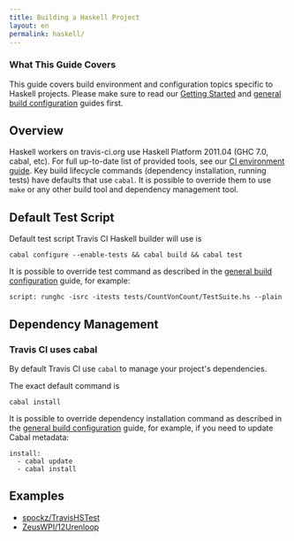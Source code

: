 ```yaml
---
title: Building a Haskell Project
layout: en
permalink: haskell/
---
```


### What This Guide Covers

This guide covers build environment and configuration topics specific to Haskell projects. Please make sure to read our [Getting Started](/docs/user/getting-started/) and [general build configuration](/docs/user/build-configuration/) guides first.

## Overview

Haskell workers on travis-ci.org use Haskell Platform 2011.04 (GHC 7.0, cabal, etc). For full up-to-date list of provided tools, see
our [CI environment guide](/docs/user/ci-environment/). Key build lifecycle commands (dependency installation, running tests) have
defaults that use `cabal`. It is possible to override them to use `make` or any other build tool and dependency management tool.


## Default Test Script

Default test script Travis CI Haskell builder will use is

    cabal configure --enable-tests && cabal build && cabal test

It is possible to override test command as described in the [general build configuration](/docs/user/build-configuration/) guide, for example:

    script: runghc -isrc -itests tests/CountVonCount/TestSuite.hs --plain


## Dependency Management

### Travis CI uses cabal

By default Travis CI use `cabal` to manage your project's dependencies.

The exact default command is

    cabal install

It is possible to override dependency installation command as described in the [general build configuration](/docs/user/build-configuration/) guide,
for example, if you need to update Cabal metadata:

    install:
      - cabal update
      - cabal install


## Examples

* [spockz/TravisHSTest](https://github.com/spockz/TravisHSTest/blob/master/.travis.yml)
* [ZeusWPI/12Urenloop](https://github.com/ZeusWPI/12Urenloop/blob/master/.travis.yml)
